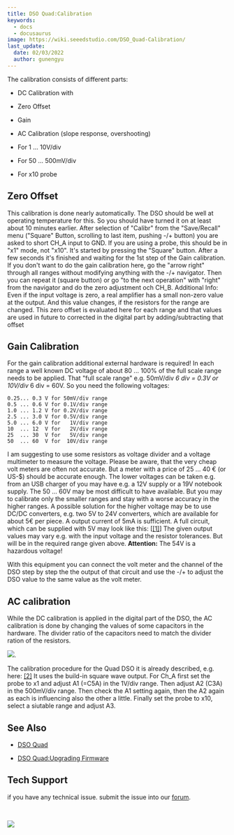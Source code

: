 ```yaml
---
title: DSO Quad:Calibration
keywords:
  - docs
  - docusaurus
image: https://wiki.seeedstudio.com/DSO_Quad-Calibration/
last_update:
  date: 02/03/2022
  author: gunengyu
---
```


The calibration consists of different parts:

* DC Calibration with

* Zero Offset

* Gain

* AC Calibration (slope response, overshooting)

* For 1 ... 10V/div

* For 50 ... 500mV/div
* For x10 probe

## Zero Offset

This calibration is done nearly automatically. The DSO should be well at operating temperature for this. So you should have turned it on at least about 10 minutes earlier. After selection of "Calibr" from the "Save/Recall" menu ("Square" Button, scrolling to last item, pushing -/+ button) you are asked to short CH_A input to GND. If you are using a probe, this should be in "x1" mode, not "x10". It's started by pressing the "Square" button. After a few seconds it's finished and waiting for the 1st step of the Gain calibration. If you don't want to do the gain calibration here, go the "arrow right" through all ranges without modifying anything with the -/+ navigator. Then you can repeat it (square button) or go "to the next operation" with "right" from the navigator and do the zero adjustment och CH_B. Additional Info: Even if the input voltage is zero, a real amplifier has a small non-zero value at the output. And this value changes, if the resistors for the range are changed. This zero offset is evaluated here for each range and that values are used in future to corrected in the digital part by adding/subtracting that offset

## Gain Calibration

For the gain calibration additional external hardware is required! In each range a well known DC voltage of about 80 ... 100% of the full scale range needs to be applied. That "full scale range" e.g. 50mV/div *6 div = 0.3V or 10V/div* 6 div = 60V. So you need the following voltages:

```
0.25... 0.3 V for 50mV/div range
0.5 ... 0.6 V for 0.1V/div range
1.0 ... 1.2 V for 0.2V/div range
2.5 ... 3.0 V for 0.5V/div range
5.0 ... 6.0 V for   1V/div range
10  ... 12  V for   2V/div range
25  ... 30  V for   5V/div range
50  ... 60  V for  10V/div range
```

I am suggesting to use some resistors as voltage divider and a voltage multimeter to measure the voltage. Please be aware, that the very cheap volt meters are often not accurate. But a meter with a price of 25 ... 40 € (or US-$) should be accurate enough. The lower voltages can be taken e.g. from an USB charger of you may have e.g. a 12V supply or a 19V notebook supply. The 50 ... 60V may be most difficult to have available. But you may to calibrate only the smaller ranges and stay with a worse accuracy in the higher ranges. A possible solution for the higher voltage may be to use DC/DC converters, e.g. two 5V to 24V converters, which are available for about 5€ per piece. A output current of 5mA is sufficient. A full circuit, which can be supplied with 5V may look like this: [[[1]](https://files.seeedstudio.com/wiki/DSO_Quad-Calibration/res/GainCalibrationCircuit.PNG)] The given output values may vary e.g. with the input voltage and the resistor tolerances. But will be in the required range given above. **Attention:** The 54V is a hazardous voltage!

With this equipment you can connect the volt meter and the channel of the DSO step by step the the output of that circuit and use the -/+ to adjust the DSO value to the same value as the volt meter.

## AC calibration

While the DC calibration is applied in the digital part of the DSO, the AC calibration is done by changing the values of some capacitors in the hardware. The divider ratio of the capacitors need to match the divider ration of the resistors.

![](https://files.seeedstudio.com/wiki/DSO_Quad-Calibration/img/DSO203_AC-Cal_Circuit_Diagr.PNG).

The calibration procedure for the Quad DSO it is already described, e.g. here: [[2]](http://neophob.com/2012/03/dso-quad-for-dummies/) It uses the build-in square wave output. For Ch_A first set the probe to x1 and adjust A1 (=C5A) in the 1V/div range. Then adjust A2 (C3A) in the 500mV/div range. Then check the A1 setting again, then the A2 again as each is influencing also the other a little. Finally set the probe to x10, select a siutable range and adjust A3.

## See Also

* [DSO Quad](/Sensor/Beyond_Grove/Accessories/Current/DSO_Quad "DSO Quad")

* [DSO Quad:Upgrading Firmware](/Sensor/Beyond_Grove/Accessories/Current/DSO_Quad-Building_Firmware "DSO Quad:Upgrading Firmware")

## Tech Support

 if you have any technical issue.  submit the issue into our [forum](http://forum.seeedstudio.com/).
<div>
  <br /><p style={{textAlign: 'center'}}><a href="https://www.seeedstudio.com/act-4.html?utm_source=wiki&utm_medium=wikibanner&utm_campaign=newproducts" target="_blank"><img src="https://files.seeedstudio.com/wiki/Wiki_Banner/new_product.jpg" /></a></p>
</div>
